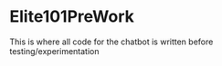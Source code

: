 # Elite101PreWork

This is where all code for the chatbot is written before testing/experimentation 
